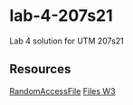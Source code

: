# lab-4-207s21

Lab 4 solution for UTM 207s21

## Resources

[RandomAccessFile](https://www.tutorialspoint.com/java/io/randomaccessfile_writechars.htm)
[Files W3](https://www.w3schools.com/java/java_files.asp)
